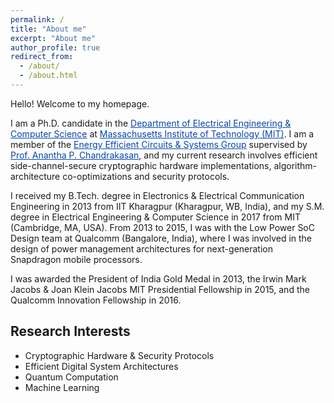 ```yaml
---
permalink: /
title: "About me"
excerpt: "About me"
author_profile: true
redirect_from: 
  - /about/
  - /about.html
---
```


Hello! Welcome to my homepage.

I am a Ph.D. candidate in the <a href="https://www.eecs.mit.edu" style="color:#0645AD;">Department of Electrical Engineering & Computer Science</a> at <a href="https://www.mit.edu" style="color:#0645AD;">Massachusetts Institute of Technology (MIT)</a>. I am a member of the <a href="http://www-mtl.mit.edu/researchgroups/icsystems" style="color:#0645AD;">Energy Efficient Circuits & Systems Group</a> supervised by <a href="https://mtlsites.mit.edu/users/anantha" style="color:#0645AD;">Prof. Anantha P. Chandrakasan</a>, and my current research involves efficient side-channel-secure cryptographic hardware implementations, algorithm-architecture co-optimizations and security protocols.

I received my B.Tech. degree in Electronics & Electrical Communication Engineering in 2013 from IIT Kharagpur (Kharagpur, WB, India), and my S.M. degree in Electrical Engineering & Computer Science in 2017 from MIT (Cambridge, MA, USA). From 2013 to 2015, I was with the Low Power SoC Design team at Qualcomm (Bangalore, India), where I was involved in the design of power management architectures for next-generation Snapdragon mobile processors.

I was awarded the President of India Gold Medal in 2013, the Irwin Mark Jacobs & Joan Klein Jacobs MIT Presidential Fellowship in 2015, and the Qualcomm Innovation Fellowship in 2016.

Research Interests
------------------
* Cryptographic Hardware & Security Protocols
* Efficient Digital System Architectures
* Quantum Computation
* Machine Learning




